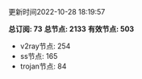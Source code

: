 更新时间2022-10-28 18:19:57

**总订阅: 73**
**总节点: 2133**
**有效节点: 503**
- v2ray节点: 254
- ss节点: 165
- trojan节点: 84
